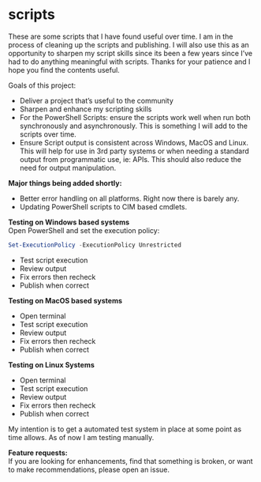 # scripts
These are some scripts that I have found useful over time.  I am in the process of cleaning up the scripts and publishing.  I will also use this as an opportunity to sharpen my script skills since its been a few years since I’ve had to do anything meaningful with scripts.  Thanks for your patience and I hope you find the contents useful.


Goals of this project:
- Deliver a project that’s useful to the community
- Sharpen and enhance my scripting skills
- For the PowerShell Scripts: ensure the scripts work well when run both synchronously and asynchronously.  This is something I will add to the scripts over time.
- Ensure Script output is consistent across Windows, MacOS and Linux.  This will help for use in 3rd party systems or when needing a standard output from programmatic use, ie: APIs. This should also reduce the need for output manipulation.

**Major things being added shortly:**
- Better error handling on all platforms.  Right now there is barely any.
- Updating PowerShell scripts to CIM based cmdlets.

**Testing on Windows based systems**  
Open PowerShell and set the execution policy:  
```powershell
Set-ExecutionPolicy -ExecutionPolicy Unrestricted  
```
- Test script execution  
- Review output  
- Fix errors then recheck  
- Publish when correct  

**Testing on MacOS based systems**  
- Open terminal  
- Test script execution  
- Review output  
- Fix errors then recheck  
- Publish when correct  

**Testing on Linux Systems**  
- Open terminal  
- Test script execution  
- Review output  
- Fix errors then recheck  
- Publish when correct  

My intention is to get a automated test system in place at some point as time allows.  As of now I am testing manually.

**Feature requests:**  
If you are looking for enhancements, find that something is broken, or want to make recommendations, please open an issue.
